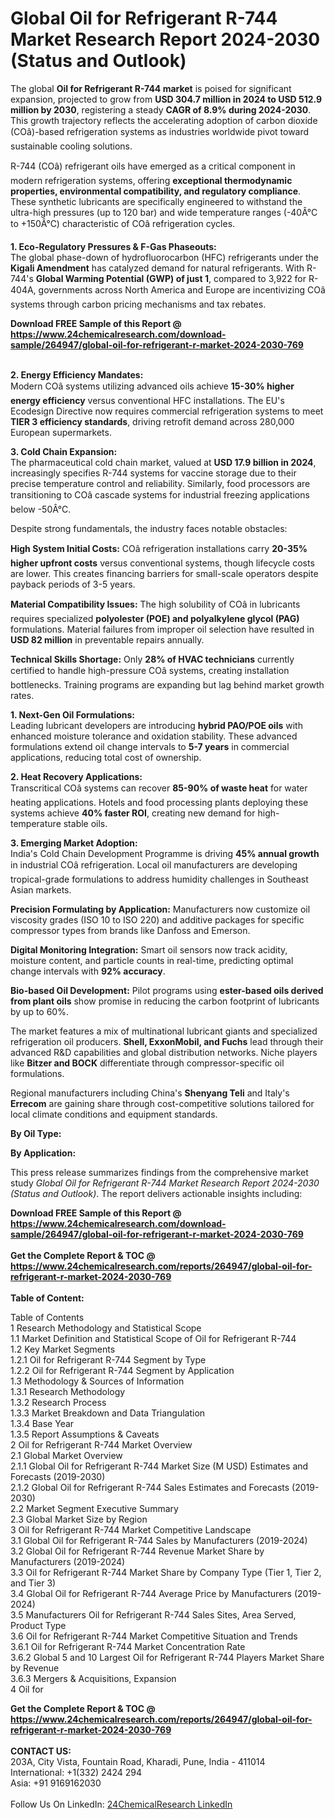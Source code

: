 <h1>Global Oil for Refrigerant R-744 Market Research Report 2024-2030 (Status and Outlook)</h1><p>The global <strong>Oil for Refrigerant R-744 market</strong> is poised for significant expansion, projected to grow from <strong>USD 304.7 million in 2024 to USD 512.9 million by 2030</strong>, registering a steady <strong>CAGR of 8.9% during 2024-2030</strong>. This growth trajectory reflects the accelerating adoption of carbon dioxide (COâ)-based refrigeration systems as industries worldwide pivot toward sustainable cooling solutions.</p><p>R-744 (COâ) refrigerant oils have emerged as a critical component in modern refrigeration systems, offering <strong>exceptional thermodynamic properties, environmental compatibility, and regulatory compliance</strong>. These synthetic lubricants are specifically engineered to withstand the ultra-high pressures (up to 120 bar) and wide temperature ranges (-40Â°C to +150Â°C) characteristic of COâ refrigeration cycles.</p><p><strong>1. Eco-Regulatory Pressures &amp; F-Gas Phaseouts:</strong><br>
The global phase-down of hydrofluorocarbon (HFC) refrigerants under the <strong>Kigali Amendment</strong> has catalyzed demand for natural refrigerants. With R-744's <strong>Global Warming Potential (GWP) of just 1</strong>, compared to 3,922 for R-404A, governments across North America and Europe are incentivizing COâ systems through carbon pricing mechanisms and tax rebates.</p><div><b>Download FREE Sample of this Report @ 
            <a href="https://www.24chemicalresearch.com/download-sample/264947/global-oil-for-refrigerant-r-market-2024-2030-769">
            https://www.24chemicalresearch.com/download-sample/264947/global-oil-for-refrigerant-r-market-2024-2030-769</a></b></div><br><p><strong>2. Energy Efficiency Mandates:</strong><br>
Modern COâ systems utilizing advanced oils achieve <strong>15-30% higher energy efficiency</strong> versus conventional HFC installations. The EU's Ecodesign Directive now requires commercial refrigeration systems to meet <strong>TIER 3 efficiency standards</strong>, driving retrofit demand across 280,000 European supermarkets.</p><p><strong>3. Cold Chain Expansion:</strong><br>
The pharmaceutical cold chain market, valued at <strong>USD 17.9 billion in 2024</strong>, increasingly specifies R-744 systems for vaccine storage due to their precise temperature control and reliability. Similarly, food processors are transitioning to COâ cascade systems for industrial freezing applications below -50Â°C.</p><p>Despite strong fundamentals, the industry faces notable obstacles:</p><p><strong>High System Initial Costs:</strong> COâ refrigeration installations carry <strong>20-35% higher upfront costs</strong> versus conventional systems, though lifecycle costs are lower. This creates financing barriers for small-scale operators despite payback periods of 3-5 years.</p><p><strong>Material Compatibility Issues:</strong> The high solubility of COâ in lubricants requires specialized <strong>polyolester (POE) and polyalkylene glycol (PAG)</strong> formulations. Material failures from improper oil selection have resulted in <strong>USD 82 million</strong> in preventable repairs annually.</p><p><strong>Technical Skills Shortage:</strong> Only <strong>28% of HVAC technicians</strong> currently certified to handle high-pressure COâ systems, creating installation bottlenecks. Training programs are expanding but lag behind market growth rates.</p><p><strong>1. Next-Gen Oil Formulations:</strong><br>
Leading lubricant developers are introducing <strong>hybrid PAO/POE oils</strong> with enhanced moisture tolerance and oxidation stability. These advanced formulations extend oil change intervals to <strong>5-7 years</strong> in commercial applications, reducing total cost of ownership.</p><p><strong>2. Heat Recovery Applications:</strong><br>
Transcritical COâ systems can recover <strong>85-90% of waste heat</strong> for water heating applications. Hotels and food processing plants deploying these systems achieve <strong>40% faster ROI</strong>, creating new demand for high-temperature stable oils.</p><p><strong>3. Emerging Market Adoption:</strong><br>
India's Cold Chain Development Programme is driving <strong>45% annual growth</strong> in industrial COâ refrigeration. Local oil manufacturers are developing tropical-grade formulations to address humidity challenges in Southeast Asian markets.</p><p><strong>Precision Formulating by Application:</strong> Manufacturers now customize oil viscosity grades (ISO 10 to ISO 220) and additive packages for specific compressor types from brands like Danfoss and Emerson.</p><p><strong>Digital Monitoring Integration:</strong> Smart oil sensors now track acidity, moisture content, and particle counts in real-time, predicting optimal change intervals with <strong>92% accuracy</strong>.</p><p><strong>Bio-based Oil Development:</strong> Pilot programs using <strong>ester-based oils derived from plant oils</strong> show promise in reducing the carbon footprint of lubricants by up to 60%.</p><p>The market features a mix of multinational lubricant giants and specialized refrigeration oil producers. <strong>Shell, ExxonMobil, and Fuchs</strong> lead through their advanced R&amp;D capabilities and global distribution networks. Niche players like <strong>Bitzer and BOCK</strong> differentiate through compressor-specific oil formulations.</p><p>Regional manufacturers including China's <strong>Shenyang Teli</strong> and Italy's <strong>Errecom</strong> are gaining share through cost-competitive solutions tailored for local climate conditions and equipment standards.</p><p><strong>By Oil Type:</strong></p><p><strong>By Application:</strong></p><p>This press release summarizes findings from the comprehensive market study <em>Global Oil for Refrigerant R-744 Market Research Report 2024-2030 (Status and Outlook)</em>. The report delivers actionable insights including:</p><div><b>Download FREE Sample of this Report @ 
            <a href="https://www.24chemicalresearch.com/download-sample/264947/global-oil-for-refrigerant-r-market-2024-2030-769">
            https://www.24chemicalresearch.com/download-sample/264947/global-oil-for-refrigerant-r-market-2024-2030-769</a></b></div><br><div><b>Get the Complete Report & TOC @ 
            <a href="https://www.24chemicalresearch.com/reports/264947/global-oil-for-refrigerant-r-market-2024-2030-769">
            https://www.24chemicalresearch.com/reports/264947/global-oil-for-refrigerant-r-market-2024-2030-769</a></b></div><br>
            <b>Table of Content:</b><p>Table of Contents<br />
1 Research Methodology and Statistical Scope<br />
1.1 Market Definition and Statistical Scope of Oil for Refrigerant R-744<br />
1.2 Key Market Segments<br />
1.2.1 Oil for Refrigerant R-744 Segment by Type<br />
1.2.2 Oil for Refrigerant R-744 Segment by Application<br />
1.3 Methodology & Sources of Information<br />
1.3.1 Research Methodology<br />
1.3.2 Research Process<br />
1.3.3 Market Breakdown and Data Triangulation<br />
1.3.4 Base Year<br />
1.3.5 Report Assumptions & Caveats<br />
2 Oil for Refrigerant R-744 Market Overview<br />
2.1 Global Market Overview<br />
2.1.1 Global Oil for Refrigerant R-744 Market Size (M USD) Estimates and Forecasts (2019-2030)<br />
2.1.2 Global Oil for Refrigerant R-744 Sales Estimates and Forecasts (2019-2030)<br />
2.2 Market Segment Executive Summary<br />
2.3 Global Market Size by Region<br />
3 Oil for Refrigerant R-744 Market Competitive Landscape<br />
3.1 Global Oil for Refrigerant R-744 Sales by Manufacturers (2019-2024)<br />
3.2 Global Oil for Refrigerant R-744 Revenue Market Share by Manufacturers (2019-2024)<br />
3.3 Oil for Refrigerant R-744 Market Share by Company Type (Tier 1, Tier 2, and Tier 3)<br />
3.4 Global Oil for Refrigerant R-744 Average Price by Manufacturers (2019-2024)<br />
3.5 Manufacturers Oil for Refrigerant R-744 Sales Sites, Area Served, Product Type<br />
3.6 Oil for Refrigerant R-744 Market Competitive Situation and Trends<br />
3.6.1 Oil for Refrigerant R-744 Market Concentration Rate<br />
3.6.2 Global 5 and 10 Largest Oil for Refrigerant R-744 Players Market Share by Revenue<br />
3.6.3 Mergers & Acquisitions, Expansion<br />
4 Oil for</p><div><b>Get the Complete Report & TOC @ 
            <a href="https://www.24chemicalresearch.com/reports/264947/global-oil-for-refrigerant-r-market-2024-2030-769">
            https://www.24chemicalresearch.com/reports/264947/global-oil-for-refrigerant-r-market-2024-2030-769</a></b></div><br><b>CONTACT US:</b><br>
            203A, City Vista, Fountain Road, Kharadi, Pune, India - 411014<br>
            International: +1(332) 2424 294<br>
            Asia: +91 9169162030 <br><br>
            Follow Us On LinkedIn: <a href="https://www.linkedin.com/company/24chemicalresearch/">24ChemicalResearch LinkedIn</a>